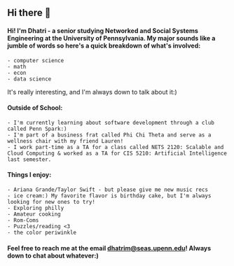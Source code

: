 ## Hi there 👋

#### Hi! I'm Dhatri - a senior studying Networked and Social Systems Engineering at the University of Pennsylvania. My major sounds like a jumble of words so here's a quick breakdown of what's involved: 

    - computer science
    - math
    - econ
    - data science

It's really interesting, and I'm always down to talk about it:)

#### **Outside of School:**
    - I'm currently learning about software development through a club called Penn Spark:)
    - I'm part of a business frat called Phi Chi Theta and serve as a wellness chair with my friend Lauren!
    - I work part-time as a TA for a class called NETS 2120: Scalable and Cloud Computing & worked as a TA for CIS 5210: Artificial Intelligence last semester.
    
#### **Things I enjoy:**
    - Ariana Grande/Taylor Swift - but please give me new music recs
    - ice cream:) My favorite flavor is birthday cake, but I'm always looking for new ones to try!
    - Exploring philly 
    - Amateur cooking
    - Rom-Coms
    - Puzzles/reading <3
    - the color periwinkle

#### Feel free to reach me at the email **dhatrim@seas.upenn.edu**! Always down to chat about whatever:)
